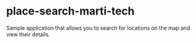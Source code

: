 # place-search-marti-tech
Sample application that allows you to search for locations on the map and view their details.
